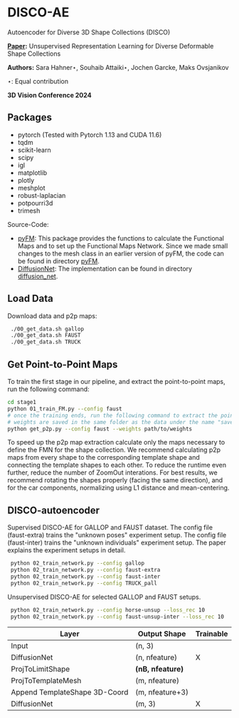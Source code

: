 # DISCO-AE
Autoencoder for Diverse 3D Shape Collections (DISCO)

**[Paper](https://arxiv.org/abs/2310.18141):** Unsupervised Representation Learning for Diverse Deformable Shape
Collections

**Authors:** Sara Hahner⋆, Souhaib Attaiki⋆, Jochen Garcke, Maks Ovsjanikov 

⋆: Equal contribution

**3D Vision Conference 2024**

## Packages

- pytorch (Tested with Pytorch 1.13 and CUDA 11.6)
- tqdm
- scikit-learn
- scipy
- igl 
- matplotlib
- plotly
- meshplot
- robust-laplacian 
- potpourri3d 
- trimesh

Source-Code:
- [pyFM](https://github.com/RobinMagnet/pyFM/tree/master/pyFM): This package provides the functions to calculate the Functional Maps and to set up the Functional Maps Network. Since we made small changes to the mesh class in an earlier version of pyFM, the code can be found in directory [pyFM](https://github.com/Fraunhofer-SCAI/DISCO-AE/tree/main/pyFM).
- [DiffusionNet](https://github.com/nmwsharp/diffusion-net): The implementation can be found in directory [diffusion_net](https://github.com/Fraunhofer-SCAI/DISCO-AE/tree/main/diffusion_net).

## Load Data

Download data and p2p maps: 

   ```sh
    ./00_get_data.sh gallop
    ./00_get_data.sh FAUST
    ./00_get_data.sh TRUCK
   ```

## Get Point-to-Point Maps 
To train the first stage in our pipeline, and extract the point-to-point maps, run the following command:

   ```sh
   cd stage1
   python 01_train_FM.py --config faust
   # once the training ends, run the following command to extract the point-to-point maps
   # weights are saved in the same folder as the data under the name "saved_models_DatasetName"
   python get_p2p.py --config faust --weights path/to/weights
   ```

To speed up the p2p map extraction calculate only the maps necessary to define the FMN for the shape collection. 
We recommend calculating p2p maps from every shape to the corresponding template shape and connecting the template shapes to each other.
To reduce the runtime even further, reduce the number of ZoomOut interations.
For best results, we recommend rotating the shapes properly (facing the same direction), and for the car components, normalizing using L1 distance and mean-centering.

## DISCO-autoencoder

Supervised DISCO-AE for GALLOP and FAUST dataset. The config file (faust-extra) trains the "unknown poses" experiment setup. The config file (faust-inter) trains the "unknown individuals" experiment setup. 
The paper explains the experiment setups in detail.

   ```sh
    python 02_train_network.py --config gallop
    python 02_train_network.py --config faust-extra
    python 02_train_network.py --config faust-inter
    python 02_train_network.py --config TRUCK_pall 
   ```

Unsupervised DISCO-AE for selected GALLOP and FAUST setups.

   ```sh
    python 02_train_network.py --config horse-unsup --loss_rec 10
    python 02_train_network.py --config faust-unsup-inter --loss_rec 10
   ```


| **Layer**          | **Output Shape**   | **Trainable** |
|--------------------|--------------------|---------------|
| Input              | (n, 3)             |               |
| DiffusionNet       | (n, nfeature)      | X             |
| ProjToLimitShape   | **(nB, nfeature)** |               |
| ProjToTemplateMesh | (m, nfeature)      |               |
| Append TemplateShape 3D-Coord | (m, nfeature+3)      |               |
| DiffusionNet       | (m, 3)             | X             |

